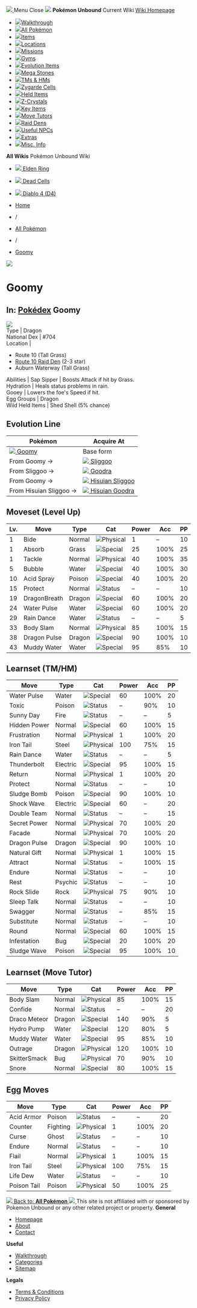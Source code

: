 [ ![](https://static.unboundwiki.com/wp-content/assets/images/2024/07/unbound-game-logo-x50.png) ](https://unboundwiki.com/pokemon/goomy/<https:/unboundwiki.com/>)
Menu Close
![](https://static.unboundwiki.com/wp-content/assets/images/2024/07/pokemon-unbound-frozen-heights-game-icon.jpg)
**Pokémon Unbound**
Current Wiki
[ Wiki Homepage ](https://unboundwiki.com/pokemon/goomy/<https:/unboundwiki.com/>)
  * [![](https://static.unboundwiki.com/wp-content/assets/images/2024/07/unbound-walkthrough-start-preview.jpg)Walkthrough](https://unboundwiki.com/pokemon/goomy/<https:/unboundwiki.com/walkthrough/>)
  * [![](https://static.unboundwiki.com/wp-content/assets/images/2024/07/pokemon-unbound-lab-exterior-150x150.jpg)All Pokémon](https://unboundwiki.com/pokemon/goomy/<https:/unboundwiki.com/pokemon/>)
  * [![](https://static.unboundwiki.com/wp-content/assets/images/2024/07/items-market-150x150.jpg)Items](https://unboundwiki.com/pokemon/goomy/<https:/unboundwiki.com/items/>)
  * [![](https://static.unboundwiki.com/wp-content/assets/images/2024/08/world-map-pokemon-unbound.jpg)Locations](https://unboundwiki.com/pokemon/goomy/<https:/unboundwiki.com/locations/>)
  * [![](https://static.unboundwiki.com/wp-content/assets/images/2024/07/missions-icon-150x150.jpg)Missions](https://unboundwiki.com/pokemon/goomy/<https:/unboundwiki.com/missions/>)
  * [![](https://static.unboundwiki.com/wp-content/assets/images/2024/12/exterior-crater-town-gym-200x200.jpg)Gyms](https://unboundwiki.com/pokemon/goomy/<https:/unboundwiki.com/gyms/>)
  * [![](https://static.unboundwiki.com/wp-content/assets/images/2024/08/evolutionary-items.jpg)Evolution Items](https://unboundwiki.com/pokemon/goomy/<https:/unboundwiki.com/items/evolution-items/>)
  * [![](https://static.unboundwiki.com/wp-content/assets/images/2024/07/mega-stone-150x150.jpg)Mega Stones](https://unboundwiki.com/pokemon/goomy/<https:/unboundwiki.com/mega-stones/>)
  * [![](https://static.unboundwiki.com/wp-content/assets/images/2024/07/tmloc-150x150.png)TMs & HMs](https://unboundwiki.com/pokemon/goomy/<https:/unboundwiki.com/tms-hms/>)
  * [![](https://static.unboundwiki.com/wp-content/assets/images/2024/08/zygarde-house.jpg)Zygarde Cells](https://unboundwiki.com/pokemon/goomy/<https:/unboundwiki.com/items/zygarde-cells/>)
  * [![](https://static.unboundwiki.com/wp-content/assets/images/2024/10/helditems-endgame-shop-200x200.jpg)Held Items](https://unboundwiki.com/pokemon/goomy/<https:/unboundwiki.com/items/held-items/>)
  * [![](https://static.unboundwiki.com/wp-content/assets/images/2024/08/zcrystals-listing-preview.jpg)Z-Crystals](https://unboundwiki.com/pokemon/goomy/<https:/unboundwiki.com/z-crystals/>)
  * [![](https://static.unboundwiki.com/wp-content/assets/images/2024/08/cube.jpg)Key Items](https://unboundwiki.com/pokemon/goomy/<https:/unboundwiki.com/items/key-items/>)
  * [![](https://static.unboundwiki.com/wp-content/assets/images/2024/09/move-tutors-preview.jpg)Move Tutors](https://unboundwiki.com/pokemon/goomy/<https:/unboundwiki.com/misc-info/move-tutors/>)
  * [![](https://static.unboundwiki.com/wp-content/assets/images/2024/10/raid-den-area-pokemon-unbound-lightv.jpg)Raid Dens](https://unboundwiki.com/pokemon/goomy/<https:/unboundwiki.com/raid-dens/>)
  * [![](https://static.unboundwiki.com/wp-content/assets/images/2024/11/useful-npc-preview-200x200.jpg)Useful NPCs](https://unboundwiki.com/pokemon/goomy/<https:/unboundwiki.com/misc-info/useful-npcs/>)
  * [![](https://static.unboundwiki.com/wp-content/assets/images/2024/10/kyurem-unbound-sidequest-200x200.jpg)Extras](https://unboundwiki.com/pokemon/goomy/<https:/unboundwiki.com/extras/>)
  * [![](https://static.unboundwiki.com/wp-content/assets/images/2024/08/dehara-mart.png)Misc. Info](https://unboundwiki.com/pokemon/goomy/<https:/unboundwiki.com/misc-info/>)


**All Wikis**
Pokémon Unbound Wiki
  * [ ![](https://unboundwiki.com/wp-content/themes/stratswiki/assets/img/wiki/elden-ring.png) Elden Ring ](https://unboundwiki.com/pokemon/goomy/<#>)
  * [ ![](https://unboundwiki.com/wp-content/themes/stratswiki/assets/img/wiki/dead-cells.jpg) Dead Cells ](https://unboundwiki.com/pokemon/goomy/<#>)
  * [ ![](https://unboundwiki.com/wp-content/themes/stratswiki/assets/img/wiki/diablo.png) Diablo 4 (D4) ](https://unboundwiki.com/pokemon/goomy/<#>)


  * [ Home ](https://unboundwiki.com/pokemon/goomy/<https:/unboundwiki.com/>)
  * /
  * [ All Pokémon ](https://unboundwiki.com/pokemon/goomy/<https:/unboundwiki.com/pokemon/>)
  * /
  * [ Goomy ](https://unboundwiki.com/pokemon/goomy/<https:/unboundwiki.com/pokemon/goomy/>)

![](https://static.unboundwiki.com/wp-content/assets/images/2024/12/goomy-scaled-1.png)
# Goomy
In: [Pokédex](https://unboundwiki.com/pokemon/goomy/<https:/unboundwiki.com/category/pokedex/>)
Goomy  
---  
![](https://static.unboundwiki.com/wp-content/assets/sprites/pokemon/goomy.png)  
Type | Dragon  
National Dex | #704  
Location | 
  * Route 10 (Tall Grass)
  * [Route 10 Raid Den](https://unboundwiki.com/pokemon/goomy/<https:/unboundwiki.com/raid-dens/route-10-raid-den/>) (2-3 star)
  * Auburn Waterway (Tall Grass)

  
Abilities | Sap Sipper | Boosts Attack if hit by Grass.  
Hydration | Heals status problems in rain.  
Gooey | Lowers the foe's Speed if hit.  
Egg Groups | Dragon  
Wild Held Items | Shed Shell (5% chance)  
## Evolution Line
Pokémon | Acquire At  
---|---  
[![](https://static.unboundwiki.com/wp-content/assets/sprites/pokemon/goomy.png) Goomy](https://unboundwiki.com/pokemon/goomy/<https:/unboundwiki.com/pokemon/goomy/>) | Base form  
From Goomy → | [![](https://static.unboundwiki.com/wp-content/assets/sprites/pokemon/sliggoo.png) Sliggoo](https://unboundwiki.com/pokemon/goomy/<https:/unboundwiki.com/pokemon/sliggoo/>) | Level 40  
From Sliggoo → | [![](https://static.unboundwiki.com/wp-content/assets/sprites/pokemon/goodra.png) Goodra](https://unboundwiki.com/pokemon/goomy/<https:/unboundwiki.com/pokemon/goodra/>) | Level 50 in Rain or Fog Weather  
From Goomy → | [![](https://static.unboundwiki.com/wp-content/assets/sprites/pokemon/sliggoo-h.png) Hisuian Sliggoo](https://unboundwiki.com/pokemon/goomy/<https:/unboundwiki.com/pokemon/hisuian-sliggoo/>) | Level 40 while holding [Hisui Rock](https://unboundwiki.com/pokemon/goomy/<https:/unboundwiki.com/items/evolution-items/hisui-rock/>)  
From Hisuian Sliggoo → | [![](https://static.unboundwiki.com/wp-content/assets/sprites/pokemon/goodra-h.png) Hisuian Goodra](https://unboundwiki.com/pokemon/goomy/<https:/unboundwiki.com/pokemon/hisuian-goodra/>) | Level 50 in Rain or Fog Weather  
## Moveset (Level Up)
Lv. | Move | Type | Cat | Power | Acc | PP  
---|---|---|---|---|---|---  
1 | Bide | Normal | ![Physical](https://static.unboundwiki.com/wp-content/assets/icons/ui/physical.png) | 1 | – | 10  
1 | Absorb | Grass | ![Special](https://static.unboundwiki.com/wp-content/assets/icons/ui/special.png) | 25 | 100% | 25  
1 | Tackle | Normal | ![Physical](https://static.unboundwiki.com/wp-content/assets/icons/ui/physical.png) | 40 | 100% | 35  
5 | Bubble | Water | ![Special](https://static.unboundwiki.com/wp-content/assets/icons/ui/special.png) | 40 | 100% | 30  
10 | Acid Spray | Poison | ![Special](https://static.unboundwiki.com/wp-content/assets/icons/ui/special.png) | 40 | 100% | 20  
15 | Protect | Normal | ![Status](https://static.unboundwiki.com/wp-content/assets/icons/ui/status.png) | – | – | 10  
19 | DragonBreath | Dragon | ![Special](https://static.unboundwiki.com/wp-content/assets/icons/ui/special.png) | 60 | 100% | 20  
24 | Water Pulse | Water | ![Special](https://static.unboundwiki.com/wp-content/assets/icons/ui/special.png) | 60 | 100% | 20  
29 | Rain Dance | Water | ![Status](https://static.unboundwiki.com/wp-content/assets/icons/ui/status.png) | – | – | 5  
33 | Body Slam | Normal | ![Physical](https://static.unboundwiki.com/wp-content/assets/icons/ui/physical.png) | 85 | 100% | 15  
38 | Dragon Pulse | Dragon | ![Special](https://static.unboundwiki.com/wp-content/assets/icons/ui/special.png) | 90 | 100% | 10  
43 | Muddy Water | Water | ![Special](https://static.unboundwiki.com/wp-content/assets/icons/ui/special.png) | 95 | 85% | 10  
## Learnset (TM/HM)
Move | Type | Cat | Power | Acc | PP  
---|---|---|---|---|---  
Water Pulse | Water | ![Special](https://static.unboundwiki.com/wp-content/assets/icons/ui/special.png) | 60 | 100% | 20  
Toxic | Poison | ![Status](https://static.unboundwiki.com/wp-content/assets/icons/ui/status.png) | – | 90% | 10  
Sunny Day | Fire | ![Status](https://static.unboundwiki.com/wp-content/assets/icons/ui/status.png) | – | – | 5  
Hidden Power | Normal | ![Special](https://static.unboundwiki.com/wp-content/assets/icons/ui/special.png) | 60 | 100% | 15  
Frustration | Normal | ![Physical](https://static.unboundwiki.com/wp-content/assets/icons/ui/physical.png) | 1 | 100% | 20  
Iron Tail | Steel | ![Physical](https://static.unboundwiki.com/wp-content/assets/icons/ui/physical.png) | 100 | 75% | 15  
Rain Dance | Water | ![Status](https://static.unboundwiki.com/wp-content/assets/icons/ui/status.png) | – | – | 5  
Thunderbolt | Electric | ![Special](https://static.unboundwiki.com/wp-content/assets/icons/ui/special.png) | 95 | 100% | 15  
Return | Normal | ![Physical](https://static.unboundwiki.com/wp-content/assets/icons/ui/physical.png) | 1 | 100% | 20  
Protect | Normal | ![Status](https://static.unboundwiki.com/wp-content/assets/icons/ui/status.png) | – | – | 10  
Sludge Bomb | Poison | ![Special](https://static.unboundwiki.com/wp-content/assets/icons/ui/special.png) | 90 | 100% | 10  
Shock Wave | Electric | ![Special](https://static.unboundwiki.com/wp-content/assets/icons/ui/special.png) | 60 | – | 20  
Double Team | Normal | ![Status](https://static.unboundwiki.com/wp-content/assets/icons/ui/status.png) | – | – | 15  
Secret Power | Normal | ![Physical](https://static.unboundwiki.com/wp-content/assets/icons/ui/physical.png) | 70 | 100% | 20  
Facade | Normal | ![Physical](https://static.unboundwiki.com/wp-content/assets/icons/ui/physical.png) | 70 | 100% | 20  
Dragon Pulse | Dragon | ![Special](https://static.unboundwiki.com/wp-content/assets/icons/ui/special.png) | 90 | 100% | 10  
Natural Gift | Normal | ![Physical](https://static.unboundwiki.com/wp-content/assets/icons/ui/physical.png) | 1 | 100% | 15  
Attract | Normal | ![Status](https://static.unboundwiki.com/wp-content/assets/icons/ui/status.png) | – | 100% | 15  
Endure | Normal | ![Status](https://static.unboundwiki.com/wp-content/assets/icons/ui/status.png) | – | – | 10  
Rest | Psychic | ![Status](https://static.unboundwiki.com/wp-content/assets/icons/ui/status.png) | – | – | 10  
Rock Slide | Rock | ![Physical](https://static.unboundwiki.com/wp-content/assets/icons/ui/physical.png) | 75 | 90% | 10  
Sleep Talk | Normal | ![Status](https://static.unboundwiki.com/wp-content/assets/icons/ui/status.png) | – | – | 10  
Swagger | Normal | ![Status](https://static.unboundwiki.com/wp-content/assets/icons/ui/status.png) | – | 85% | 15  
Substitute | Normal | ![Status](https://static.unboundwiki.com/wp-content/assets/icons/ui/status.png) | – | – | 10  
Round | Normal | ![Special](https://static.unboundwiki.com/wp-content/assets/icons/ui/special.png) | 60 | 100% | 15  
Infestation | Bug | ![Special](https://static.unboundwiki.com/wp-content/assets/icons/ui/special.png) | 20 | 100% | 20  
Sludge Wave | Poison | ![Special](https://static.unboundwiki.com/wp-content/assets/icons/ui/special.png) | 95 | 100% | 10  
## Learnset (Move Tutor)
Move | Type | Cat | Power | Acc | PP  
---|---|---|---|---|---  
Body Slam | Normal | ![Physical](https://static.unboundwiki.com/wp-content/assets/icons/ui/physical.png) | 85 | 100% | 15  
Confide | Normal | ![Status](https://static.unboundwiki.com/wp-content/assets/icons/ui/status.png) | – | – | 20  
Draco Meteor | Dragon | ![Special](https://static.unboundwiki.com/wp-content/assets/icons/ui/special.png) | 140 | 90% | 5  
Hydro Pump | Water | ![Special](https://static.unboundwiki.com/wp-content/assets/icons/ui/special.png) | 120 | 80% | 5  
Muddy Water | Water | ![Special](https://static.unboundwiki.com/wp-content/assets/icons/ui/special.png) | 95 | 85% | 10  
Outrage | Dragon | ![Physical](https://static.unboundwiki.com/wp-content/assets/icons/ui/physical.png) | 120 | 100% | 10  
SkitterSmack | Bug | ![Physical](https://static.unboundwiki.com/wp-content/assets/icons/ui/physical.png) | 70 | 90% | 10  
Snore | Normal | ![Special](https://static.unboundwiki.com/wp-content/assets/icons/ui/special.png) | 80 | 100% | 15  
## Egg Moves
Move | Type | Cat | Power | Acc | PP  
---|---|---|---|---|---  
Acid Armor | Poison | ![Status](https://static.unboundwiki.com/wp-content/assets/icons/ui/status.png) | – | – | 20  
Counter | Fighting | ![Physical](https://static.unboundwiki.com/wp-content/assets/icons/ui/physical.png) | 1 | 100% | 20  
Curse | Ghost | ![Status](https://static.unboundwiki.com/wp-content/assets/icons/ui/status.png) | – | – | 10  
Endure | Normal | ![Status](https://static.unboundwiki.com/wp-content/assets/icons/ui/status.png) | – | – | 10  
Flail | Normal | ![Physical](https://static.unboundwiki.com/wp-content/assets/icons/ui/physical.png) | 1 | 100% | 15  
Iron Tail | Steel | ![Physical](https://static.unboundwiki.com/wp-content/assets/icons/ui/physical.png) | 100 | 75% | 15  
Life Dew | Water | ![Status](https://static.unboundwiki.com/wp-content/assets/icons/ui/status.png) | – | – | 10  
Poison Tail | Poison | ![Physical](https://static.unboundwiki.com/wp-content/assets/icons/ui/physical.png) | 50 | 100% | 25  
[ ![](https://static.unboundwiki.com/wp-content/assets/images/2024/07/pokemon-unbound-lab-exterior.jpg) Back to: **All Pokémon** ](https://unboundwiki.com/pokemon/goomy/<https:/unboundwiki.com/pokemon/>)
[ ![](https://static.unboundwiki.com/wp-content/assets/images/2024/07/unbound-game-logo-x50.png) ](https://unboundwiki.com/pokemon/goomy/<https:/unboundwiki.com/>)
This site is not affiliated with or sponsored by Pokemon Unbound or any other related project or property. 
**General**
  * [ Homepage ](https://unboundwiki.com/pokemon/goomy/<https:/unboundwiki.com/>)
  * [ About ](https://unboundwiki.com/pokemon/goomy/<https:/unboundwiki.com/about/>)
  * [ Contact ](https://unboundwiki.com/pokemon/goomy/<https:/unboundwiki.com/contact/>)


**Useful**
  * [ Walkthrough ](https://unboundwiki.com/pokemon/goomy/<https:/unboundwiki.com/walkthrough/>)
  * [ Categories ](https://unboundwiki.com/pokemon/goomy/<https:/unboundwiki.com/categories/>)
  * [ Sitemap ](https://unboundwiki.com/pokemon/goomy/<https:/unboundwiki.com/sitemap/>)


**Legals**
  * [ Terms & Conditions ](https://unboundwiki.com/pokemon/goomy/<https:/unboundwiki.com/terms-conditions/>)
  * [ Privacy Policy ](https://unboundwiki.com/pokemon/goomy/<https:/unboundwiki.com/privacy-policy/>)


